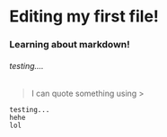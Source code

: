 # **Editing my first file!**

### Learning about markdown!

###### testing....

> I can quote something using >

```
testing...
hehe
lol
````
